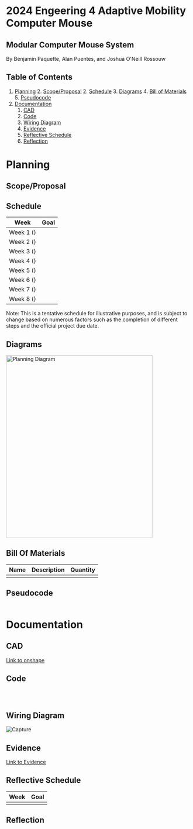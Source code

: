 # 2024 Engeering 4 Adaptive Mobility Computer Mouse
## Modular Computer Mouse System
By Benjamin Paquette, Alan Puentes, and Joshua O'Neill Rossouw

## Table of Contents
1. [Planning](#planning)
   2. [Scope/Proposal](#scope/proposal)
   2. [Schedule](#schedule)
   3. [Diagrams](#diagrams)
   4. [Bill of Materials](#bill-of-materials)
   5. [Pseudocode](#pseudocode)
2. [Documentation](#documentation)
   1. [CAD](#cad)
   2. [Code](#code)
   3. [Wiring Diagram](#wiring-diagram)
   4. [Evidence](#evidence)
   5. [Reflective Schedule](#reflective-schedule)
   6. [Reflection](#reflection)

# Planning
## Scope/Proposal


## Schedule
| Week                        |  Goal                                                                                     |
| :-------------------------: |  :-------------------------------------------------------------------------------------:  |
| Week 1 () |    |
| Week 2 () |    |
| Week 3 () |    |
| Week 4 () |    |
| Week 5 () |    |
| Week 6 () |    |
| Week 7 () |    |
| Week 8 () |    |

Note: This is a tentative schedule for illustrative purposes, and is subject to change based on numerous factors such as the completion of different steps and the official project due date. 
## Diagrams
<img src="" alt="Planning Diagram" width="400" height="500">

## Bill Of Materials
|  Name  |  Description  |  Quantity  |
| :----: | :-----------: | :--------: |
|  |  |  |


		
		

## Pseudocode

```

```


# Documentation

## CAD
[Link to onshape]()



## Code

```python

    
```

## Wiring Diagram


![Capture]()

## Evidence

[Link to Evidence]()

## Reflective Schedule
| Week                        |  Goal                                                                                     |
| :-------------------------: |  :-------------------------------------------------------------------------------------:
|  |  |

## Reflection

